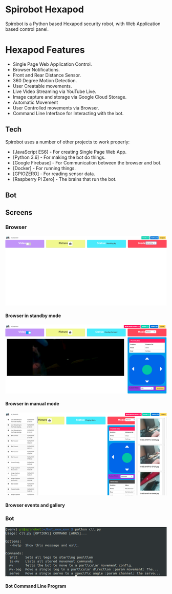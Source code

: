 # Spirobot Hexapod

Spirobot is a Python based Hexapod security robot, with Web Application based control panel. 

# Hexapod Features
  - Single Page Web Application Control.
  - Browser Notifications.
  - Front and Rear Distance Sensor.
  - 360 Degree Motion Detection. 
  - User Creatable movements.
  - Live Video Streaming via YouTube Live.
  - Image capture and storage via Google Cloud Storage.
  - Automatic Movement
  - User Controlled movements via Browser. 
  - Command Line Interface for Interacting with the bot. 

## Tech

Spirobot uses a number of other projects to work properly:

* [JavaScript ES6] - For creating Single Page Web App.
* [Python 3.6] - For making the bot do things.
* [Google Firebase] - For Communication between the browser and bot. 
* [Docker] - For running things.
* [GPIOZERO] - For reading sensor data.
* [Raspberry PI Zero] - The brains that run the bot.

## Bot

## Screens
### Browser
![Browser in standby mode](https://github.com/DanTheMinotaur/Spirobot/blob/master/images/screens/Browser%20StandbyMode.png?raw=true)
#### Browser in standby mode
![Browser in manual mode](https://github.com/DanTheMinotaur/Spirobot/blob/master/images/screens/MainPageOnScreenShot.png?raw=true)
#### Browser in manual mode
![Browser events and gallery](https://github.com/DanTheMinotaur/Spirobot/blob/master/images/screens/EventsandGallery.png?raw=true)
#### Browser events and gallery
### Bot
![Bot Command Line Program](https://github.com/DanTheMinotaur/Spirobot/blob/master/images/screens/CLIInterface.png?raw=true?raw=true)
#### Bot Command Line Program
